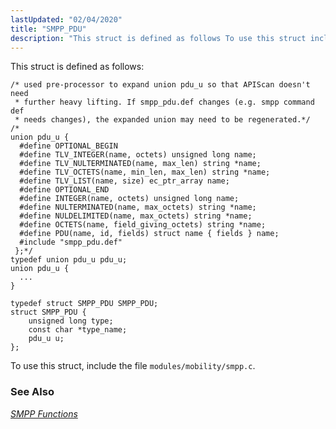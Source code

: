 ```yaml
---
lastUpdated: "02/04/2020"
title: "SMPP_PDU"
description: "This struct is defined as follows To use this struct include the file modules mobility smpp c Chapter 46 SMPP Functions..."
---
```


This struct is defined as follows:

```
/* used pre-processor to expand union pdu_u so that APIScan doesn't need
 * further heavy lifting. If smpp_pdu.def changes (e.g. smpp command def
 * needs changes), the expanded union may need to be regenerated.*/
/* 
union pdu_u {
  #define OPTIONAL_BEGIN
  #define TLV_INTEGER(name, octets) unsigned long name;
  #define TLV_NULTERMINATED(name, max_len) string *name;
  #define TLV_OCTETS(name, min_len, max_len) string *name;
  #define TLV_LIST(name, size) ec_ptr_array name;
  #define OPTIONAL_END
  #define INTEGER(name, octets) unsigned long name;
  #define NULTERMINATED(name, max_octets) string *name;
  #define NULDELIMITED(name, max_octets) string *name;
  #define OCTETS(name, field_giving_octets) string *name;
  #define PDU(name, id, fields) struct name { fields } name;
  #include "smpp_pdu.def"
 };*/
typedef union pdu_u pdu_u;
union pdu_u {
  ...
}

typedef struct SMPP_PDU SMPP_PDU;
struct SMPP_PDU {
    unsigned long type;
    const char *type_name;
    pdu_u u;
};
```

To use this struct, include the file `modules/mobility/smpp.c`.

### <a name="idp42833616"></a> See Also

[*SMPP Functions*](/momentum/3/3-api/smpp)